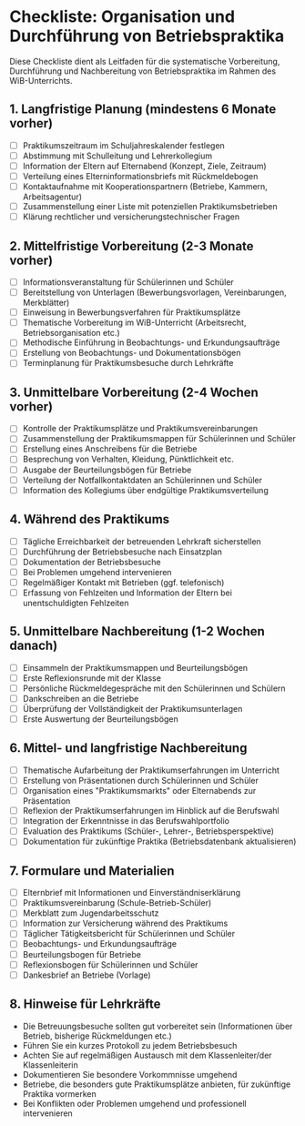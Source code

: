 # Checkliste: Organisation und Durchführung von Betriebspraktika

Diese Checkliste dient als Leitfaden für die systematische Vorbereitung, Durchführung und Nachbereitung von Betriebspraktika im Rahmen des WiB-Unterrichts.

## 1. Langfristige Planung (mindestens 6 Monate vorher)

- [ ] Praktikumszeitraum im Schuljahreskalender festlegen
- [ ] Abstimmung mit Schulleitung und Lehrerkollegium
- [ ] Information der Eltern auf Elternabend (Konzept, Ziele, Zeitraum)
- [ ] Verteilung eines Elterninformationsbriefs mit Rückmeldebogen
- [ ] Kontaktaufnahme mit Kooperationspartnern (Betriebe, Kammern, Arbeitsagentur)
- [ ] Zusammenstellung einer Liste mit potenziellen Praktikumsbetrieben
- [ ] Klärung rechtlicher und versicherungstechnischer Fragen

## 2. Mittelfristige Vorbereitung (2-3 Monate vorher)

- [ ] Informationsveranstaltung für Schülerinnen und Schüler
- [ ] Bereitstellung von Unterlagen (Bewerbungsvorlagen, Vereinbarungen, Merkblätter)
- [ ] Einweisung in Bewerbungsverfahren für Praktikumsplätze
- [ ] Thematische Vorbereitung im WiB-Unterricht (Arbeitsrecht, Betriebsorganisation etc.)
- [ ] Methodische Einführung in Beobachtungs- und Erkundungsaufträge
- [ ] Erstellung von Beobachtungs- und Dokumentationsbögen
- [ ] Terminplanung für Praktikumsbesuche durch Lehrkräfte

## 3. Unmittelbare Vorbereitung (2-4 Wochen vorher)

- [ ] Kontrolle der Praktikumsplätze und Praktikumsvereinbarungen
- [ ] Zusammenstellung der Praktikumsmappen für Schülerinnen und Schüler
- [ ] Erstellung eines Anschreibens für die Betriebe
- [ ] Besprechung von Verhalten, Kleidung, Pünktlichkeit etc.
- [ ] Ausgabe der Beurteilungsbögen für Betriebe
- [ ] Verteilung der Notfallkontaktdaten an Schülerinnen und Schüler
- [ ] Information des Kollegiums über endgültige Praktikumsverteilung

## 4. Während des Praktikums

- [ ] Tägliche Erreichbarkeit der betreuenden Lehrkraft sicherstellen
- [ ] Durchführung der Betriebsbesuche nach Einsatzplan
- [ ] Dokumentation der Betriebsbesuche
- [ ] Bei Problemen umgehend intervenieren
- [ ] Regelmäßiger Kontakt mit Betrieben (ggf. telefonisch)
- [ ] Erfassung von Fehlzeiten und Information der Eltern bei unentschuldigten Fehlzeiten

## 5. Unmittelbare Nachbereitung (1-2 Wochen danach)

- [ ] Einsammeln der Praktikumsmappen und Beurteilungsbögen
- [ ] Erste Reflexionsrunde mit der Klasse
- [ ] Persönliche Rückmeldegespräche mit den Schülerinnen und Schülern
- [ ] Dankschreiben an die Betriebe
- [ ] Überprüfung der Vollständigkeit der Praktikumsunterlagen
- [ ] Erste Auswertung der Beurteilungsbögen

## 6. Mittel- und langfristige Nachbereitung

- [ ] Thematische Aufarbeitung der Praktikumserfahrungen im Unterricht
- [ ] Erstellung von Präsentationen durch Schülerinnen und Schüler
- [ ] Organisation eines "Praktikumsmarkts" oder Elternabends zur Präsentation
- [ ] Reflexion der Praktikumserfahrungen im Hinblick auf die Berufswahl
- [ ] Integration der Erkenntnisse in das Berufswahlportfolio
- [ ] Evaluation des Praktikums (Schüler-, Lehrer-, Betriebsperspektive)
- [ ] Dokumentation für zukünftige Praktika (Betriebsdatenbank aktualisieren)

## 7. Formulare und Materialien

- [ ] Elternbrief mit Informationen und Einverständniserklärung
- [ ] Praktikumsvereinbarung (Schule-Betrieb-Schüler)
- [ ] Merkblatt zum Jugendarbeitsschutz
- [ ] Information zur Versicherung während des Praktikums
- [ ] Täglicher Tätigkeitsbericht für Schülerinnen und Schüler
- [ ] Beobachtungs- und Erkundungsaufträge
- [ ] Beurteilungsbogen für Betriebe
- [ ] Reflexionsbogen für Schülerinnen und Schüler
- [ ] Dankesbrief an Betriebe (Vorlage)

## 8. Hinweise für Lehrkräfte

- Die Betreuungsbesuche sollten gut vorbereitet sein (Informationen über Betrieb, bisherige Rückmeldungen etc.)
- Führen Sie ein kurzes Protokoll zu jedem Betriebsbesuch
- Achten Sie auf regelmäßigen Austausch mit dem Klassenleiter/der Klassenleiterin
- Dokumentieren Sie besondere Vorkommnisse umgehend
- Betriebe, die besonders gute Praktikumsplätze anbieten, für zukünftige Praktika vormerken
- Bei Konflikten oder Problemen umgehend und professionell intervenieren
